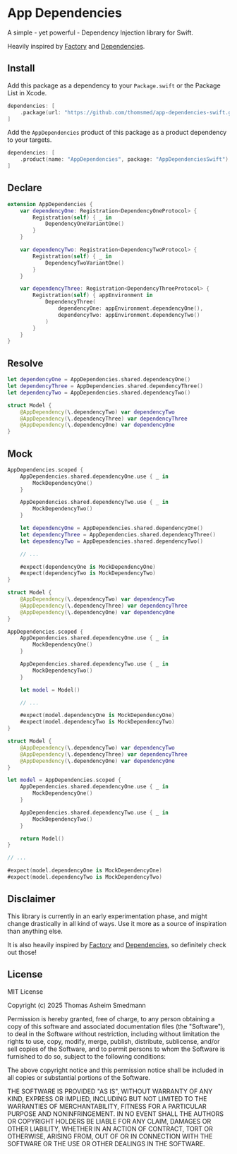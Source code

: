 # App Dependencies

A simple - yet powerful - Dependency Injection library for Swift.

Heavily inspired by [Factory](https://github.com/hmlongco/Factory) and [Dependencies](https://github.com/pointfreeco/swift-dependencies). 

## Install

Add this package as a dependency to your `Package.swift` or the Package List in Xcode.

```swift
dependencies: [
    .package(url: "https://github.com/thomsmed/app-dependencies-swift.git", .branch: "main)
]
```

Add the `AppDependencies` product of this package as a product dependency to your targets.

```swift
dependencies: [
    .product(name: "AppDependencies", package: "AppDependenciesSwift")
]
```

## Declare

```swift
extension AppDependencies {
    var dependencyOne: Registration<DependencyOneProtocol> {
        Registration(self) { _ in
            DependencyOneVariantOne()
        }
    }

    var dependencyTwo: Registration<DependencyTwoProtocol> {
        Registration(self) { _ in
            DependencyTwoVariantOne()
        }
    }

    var dependencyThree: Registration<DependencyThreeProtocol> {
        Registration(self) { appEnvironment in
            DependencyThree(
                dependencyOne: appEnvironment.dependencyOne(),
                dependencyTwo: appEnvironment.dependencyTwo()
            )
        }
    }
}
```

## Resolve

```swift
let dependencyOne = AppDependencies.shared.dependencyOne()
let dependencyThree = AppDependencies.shared.dependencyThree()
let dependencyTwo = AppDependencies.shared.dependencyTwo()
```

```swift
struct Model {
    @AppDependency(\.dependencyTwo) var dependencyTwo
    @AppDependency(\.dependencyThree) var dependencyThree
    @AppDependency(\.dependencyOne) var dependencyOne
}
```

## Mock

```swift
AppDependencies.scoped {
    AppDependencies.shared.dependencyOne.use { _ in
        MockDependencyOne()
    }

    AppDependencies.shared.dependencyTwo.use { _ in
        MockDependencyTwo()
    }

    let dependencyOne = AppDependencies.shared.dependencyOne()
    let dependencyThree = AppDependencies.shared.dependencyThree()
    let dependencyTwo = AppDependencies.shared.dependencyTwo()

    // ...

    #expect(dependencyOne is MockDependencyOne)
    #expect(dependencyTwo is MockDependencyTwo)
}
```

```swift
struct Model {
    @AppDependency(\.dependencyTwo) var dependencyTwo
    @AppDependency(\.dependencyThree) var dependencyThree
    @AppDependency(\.dependencyOne) var dependencyOne
}

AppDependencies.scoped {
    AppDependencies.shared.dependencyOne.use { _ in
        MockDependencyOne()
    }

    AppDependencies.shared.dependencyTwo.use { _ in
        MockDependencyTwo()
    }

    let model = Model()

    // ...

    #expect(model.dependencyOne is MockDependencyOne)
    #expect(model.dependencyTwo is MockDependencyTwo)
}
```

```swift
struct Model {
    @AppDependency(\.dependencyTwo) var dependencyTwo
    @AppDependency(\.dependencyThree) var dependencyThree
    @AppDependency(\.dependencyOne) var dependencyOne
}

let model = AppDependencies.scoped {
    AppDependencies.shared.dependencyOne.use { _ in
        MockDependencyOne()
    }

    AppDependencies.shared.dependencyTwo.use { _ in
        MockDependencyTwo()
    }

    return Model()
}

// ...

#expect(model.dependencyOne is MockDependencyOne)
#expect(model.dependencyTwo is MockDependencyTwo)
```

## Disclaimer

This library is currently in an early experimentation phase, and might change drastically in all kind of ways.
Use it more as a source of inspiration than anything else.

It is also heavily inspired by [Factory](https://github.com/hmlongco/Factory) and [Dependencies](https://github.com/pointfreeco/swift-dependencies), so definitely check out those! 

## License

MIT License

Copyright (c) 2025 Thomas Asheim Smedmann

Permission is hereby granted, free of charge, to any person obtaining a copy
of this software and associated documentation files (the "Software"), to deal
in the Software without restriction, including without limitation the rights
to use, copy, modify, merge, publish, distribute, sublicense, and/or sell
copies of the Software, and to permit persons to whom the Software is
furnished to do so, subject to the following conditions:

The above copyright notice and this permission notice shall be included in all
copies or substantial portions of the Software.

THE SOFTWARE IS PROVIDED "AS IS", WITHOUT WARRANTY OF ANY KIND, EXPRESS OR
IMPLIED, INCLUDING BUT NOT LIMITED TO THE WARRANTIES OF MERCHANTABILITY,
FITNESS FOR A PARTICULAR PURPOSE AND NONINFRINGEMENT. IN NO EVENT SHALL THE
AUTHORS OR COPYRIGHT HOLDERS BE LIABLE FOR ANY CLAIM, DAMAGES OR OTHER
LIABILITY, WHETHER IN AN ACTION OF CONTRACT, TORT OR OTHERWISE, ARISING FROM,
OUT OF OR IN CONNECTION WITH THE SOFTWARE OR THE USE OR OTHER DEALINGS IN THE
SOFTWARE.
